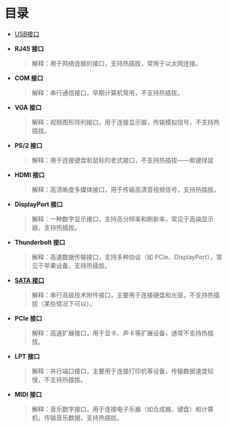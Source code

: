 # 目录

- [USB接口](USB.md)

- **RJ45 接口**  
  > 解释：用于网络连接的接口，支持热插拔，常用于以太网连接。

- **COM 接口**  
  > 解释：串行通信接口，早期计算机常用，不支持热插拔。

- **VGA 接口**  
  > 解释：视频图形阵列接口，用于连接显示器，传输模拟信号，不支持热插拔。

- **PS/2 接口**  
  > 解释：用于连接键盘和鼠标的老式接口，不支持热插拔——紫键绿鼠


- **HDMI 接口**  
  > 解释：高清晰度多媒体接口，用于传输高清音视频信号，支持热插拔。

- **DisplayPort 接口**  
  > 解释：一种数字显示接口，支持高分辨率和刷新率，常见于高端显示器，支持热插拔。

- **Thunderbolt 接口**  
  > 解释：高速数据传输接口，支持多种协议（如 PCIe、DisplayPort），常见于苹果设备，支持热插拔。

- [**SATA 接口**](https://zh.wikipedia.org/wiki/SATA)
  > 解释：串行高级技术附件接口，主要用于连接硬盘和光驱，不支持热插拔（某些情况下可以）。

- **PCIe 接口**  
  > 解释：高速扩展接口，用于显卡、声卡等扩展设备，通常不支持热插拔。
  
- **LPT 接口**  
  > 解释：并行端口接口，主要用于连接打印机等设备，传输数据速度较慢，不支持热插拔。

- **MIDI 接口**  
  > 解释：音乐数字接口，用于连接电子乐器（如合成器、键盘）和计算机，传输音乐数据，支持热插拔。